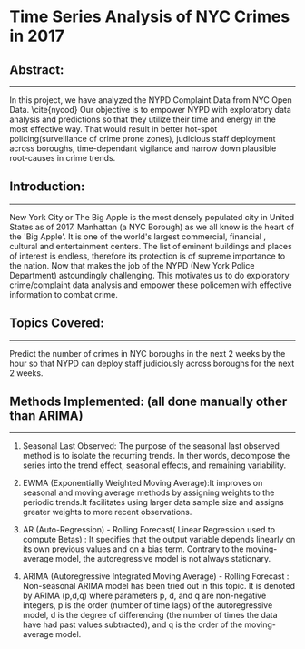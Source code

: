 # Time Series Analysis of NYC Crimes in 2017

## Abstract:
----------
In this project, we have analyzed the NYPD Complaint Data from NYC Open Data. \cite{nycod} Our objective is to empower NYPD with exploratory data analysis and predictions so that they utilize their time and energy in the most effective way. That would result in better hot-spot policing(surveillance of crime prone zones), judicious staff deployment across boroughs, time-dependant vigilance and narrow down plausible root-causes in crime trends.


## Introduction:
---------------
New York City or The Big Apple is the most densely populated city in United States as of 2017. Manhattan (a NYC Borough) as we all know is the heart of the 'Big Apple'. It is one of the world's largest commercial, financial , cultural and entertainment centers. The list of eminent buildings and places of interest is endless, therefore its protection is of supreme importance to the nation. Now that makes the job of the NYPD (New York Police Department) astoundingly challenging.
This motivates us to do exploratory crime/complaint data analysis and empower these policemen with effective information to combat crime.


## Topics Covered:
------------------

Predict the number of crimes in NYC boroughs in the next 2 weeks by the hour so that NYPD can deploy staff judiciously across boroughs for the next 2 weeks.

## Methods Implemented: (all done manually other than ARIMA)
-------------------------------------------------------------
1. Seasonal Last Observed: The purpose of the seasonal last observed method is to isolate the recurring trends. In ther words, decompose the series into the trend effect, seasonal effects, and remaining variability.

2. EWMA (Exponentially Weighted Moving Average):It improves on seasonal and moving average methods by assigning weights to the periodic trends.It facilitates using larger data sample size and assigns greater weights to more
recent observations. 

3. AR (Auto-Regression) - Rolling Forecast( Linear Regression used to compute Betas) : It specifies that the output variable depends linearly on its own previous values and on a bias term. Contrary to the moving-average
model, the autoregressive model is not always stationary.

4. ARIMA (Autoregressive Integrated Moving Average) - Rolling Forecast : Non-seasonal ARIMA model has been tried out in this topic. It is denoted by ARIMA (p,d,q) where parameters p, d, and q are non-negative integers, p is the order (number of time lags) of the autoregressive model, d is the degree of differencing (the number of times the data have had past values subtracted), and q is the order of the moving-average model.

